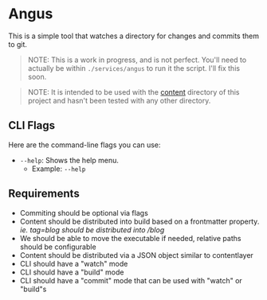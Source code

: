 # Angus

This is a simple tool that watches a directory for changes and commits them to git. 

> NOTE: This is a work in progress, and is not perfect. You'll need to actually be within `./services/angus` to run it the script. I'll fix this soon.

> NOTE: It is intended to be used with the [content](../content) directory of this project and hasn't been tested with any other directory.


## CLI Flags

Here are the command-line flags you can use:

- `--help`: Shows the help menu.
  - Example: `--help`


## Requirements
- Commiting should be optional via flags
- Content should be distributed into build based on a frontmatter property. _ie. tag=blog should be distributed into /blog_
- We should be able to move the executable if needed, relative paths should be configurable
- Content should be distributed via a JSON object similar to contentlayer
- CLI should have a "watch" mode
- CLI should have a "build" mode
- CLI should have a "commit" mode that can be used with "watch" or "build"s